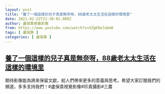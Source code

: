 ```yaml
---
layout: post
title: "養了一個這樣的兒子真是無奈呀，88歲老太太生活在這樣的環境里"
date: 2021-02-22T22:30:02.000Z
author: 盧保貴視覺影像
from: https://www.youtube.com/watch?v=XZgKOeJabm8
tags: [ 盧保貴 ]
categories: [ 盧保貴 ]
---
```

<!--1614033002000-->
[養了一個這樣的兒子真是無奈呀，88歲老太太生活在這樣的環境里](https://www.youtube.com/watch?v=XZgKOeJabm8)
------

<div>
期待影像能為將來保留文獻，給人們帶來更多的意義與思考。希望大家訂閱我們的頻道，多多支持我們！#盧保貴視覺影像#珍貴攝影#三農
</div>
